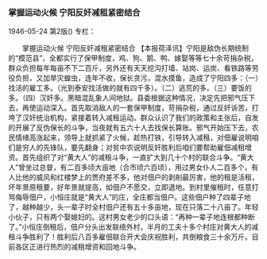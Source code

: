 ### 掌握运动火候  宁阳反奸减租紧密结合

1946-05-24
第2版()
专栏：

　　掌握运动火候
    宁阳反奸减租紧密结合
    【本报荷泽讯】宁阳是敌伪长期统制的“模范县”，全都实行了保甲制度，鸡、狗、鹅、鸭、嫁娶等等七十余苛捐杂税，群众负担每年每亩不下二百斤，另外还有天天挖沟打墙、站岗、运炭、看铁路等劳役负担，又加旱灾蝗虫，连年不收，保长贪污，混水摸鱼，造成了宁阳四多：（一）找活的雇工多。（光到泰安找活做的就有四千多）。（二）逃荒的多。（三）要饭的多。（四）汉奸多。黑暗混乱象人间地狱。县委根据这种情况，决定先把邪气压下去，再使运动深入。首先取消敌人的一套保甲制度，苛捐杂税，通过反奸诉苦，打垮了汉奸统治机构，紧接着转入减租运动。群众认识了我们的政策和主张后，自发的开展了反伪保长的斗争，当夜就有五六十人去找保长算账。邪气开始压下去，农民情绪高涨起来，领导上就抓紧了火候，趁热打铁，引导转入减租，对佃雇说明咱们是穷人的先锋队，要先翻身；对贫中农说明反奸胜利后咱们要帮助雇佃减租增资。首先组织了对“黄大人”的减租斗争，一直扩大到几十个村的联合斗争。“黄大人”曾坐过总督，有二百多顷大亩地（合市顷六百顷），用过男女仆人二百多个，有人比他的威风和红楼梦上的贾府差不多，他对佃户的剥削最厉害，他的租是活租，坏年景原租要，好年景就提高，如佃户不愿交，立即退地。到村里催租时，任意打骂侮辱佃户，小恒庄就是“黄大人”的庄，全庄都当佃户。这些佃户种了四辈子地了，越种越少，头一辈子时全村佃户还有五十多亩地，现在只落二十八亩了。年轻小伙子，只有两个娶媳妇的。这村男女老少的口头语：“再种一辈子地连根都种断了。”小恒庄倒租后，佃户分头出发联络外村，半月的工夫十多个村庄对黄大人的减租斗争胜利了！胜利后八百多雇佃联合开大会庆祝胜利，共倒粮食三十余万斤。目前各区正进行热烈的减租增资和回地斗争。
